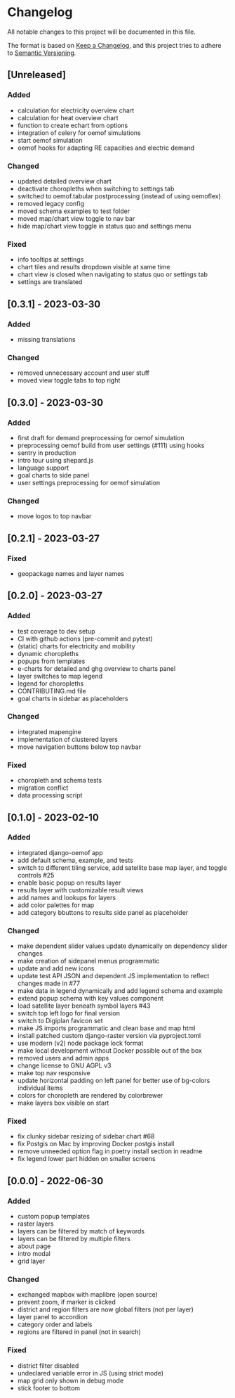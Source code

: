 # Changelog
All notable changes to this project will be documented in this file.

The format is based on [Keep a Changelog](https://keepachangelog.com/en/1.0.0/),
and this project tries to adhere to [Semantic Versioning](https://semver.org/spec/v2.0.0.html).

## [Unreleased]
### Added
- calculation for electricity overview chart
- calculation for heat overview chart
- function to create echart from options
- integration of celery for oemof simulations
- start oemof simulation
- oemof hooks for adapting RE capacities and electric demand

### Changed
- updated detailed overview chart
- deactivate choropleths when switching to settings tab
- switched to oemof.tabular postprocessing (instead of using oemoflex)
- removed legacy config
- moved schema examples to test folder
- moved map/chart view toggle to nav bar
- hide map/chart view toggle in status quo and settings menu

### Fixed
- info tooltips at settings
- chart tiles and results dropdown visible at same time
- chart view is closed when navigating to status quo or settings tab
- settings are translated

## [0.3.1] - 2023-03-30
### Added
- missing translations

### Changed
- removed unnecessary account and user stuff
- moved view toggle tabs to top right

## [0.3.0] - 2023-03-30
### Added
- first draft for demand preprocessing for oemof simulation
- preprocessing oemof build from user settings (#111) using hooks
- sentry in production
- intro tour using shepard.js
- language support
- goal charts to side panel
- user settings preprocessing for oemof simulation

### Changed
- move logos to top navbar

## [0.2.1] - 2023-03-27
### Fixed
- geopackage names and layer names

## [0.2.0] - 2023-03-27
### Added
- test coverage to dev setup
- CI with github actions (pre-commit and pytest)
- (static) charts for electricity and mobility
- dynamic choropleths
- popups from templates
- e-charts for detailed and ghg overview to charts panel
- layer switches to map legend
- legend for choropleths
- CONTRIBUTING.md file
- goal charts in sidebar as placeholders

### Changed
- integrated mapengine
- implementation of clustered layers
- move navigation buttons below top navbar

### Fixed
- choropleth and schema tests
- migration conflict
- data processing script

## [0.1.0] - 2023-02-10
### Added
- integrated django-oemof app
- add default schema, example, and tests
- switch to different tiling service, add satellite base map layer, and toggle controls #25
- enable basic popup on results layer
- results layer with customizable result views
- add names and lookups for layers
- add color palettes for map
- add category bbuttons to results side panel as placeholder

### Changed
- make dependent slider values update dynamically on dependency slider changes
- make creation of sidepanel menus programmatic
- update and add new icons
- update test API JSON and dependent JS implementation to reflect changes made in #77
- make data in legend dynamically and add legend schema and example
- extend popup schema with key values component
- load satellite layer beneath symbol layers #43
- switch top left logo for final version
- switch to Digiplan favicon set
- make JS imports programmatic and clean base and map html
- install patched custom django-raster version via pyproject.toml
- use modern (v2) node package lock format
- make local development without Docker possible out of the box
- removed users and admin apps
- change license to GNU AGPL v3
- make top nav responsive
- update horizontal padding on left panel for better use of bg-colors individual items
- colors for choropleth are rendered by colorbrewer
- make layers box visible on start

### Fixed
- fix clunky sidebar resizing of sidebar chart #68
- fix Postgis on Mac by improving Docker postgis install
- remove unneeded option flag in poetry install section in readme
- fix legend lower part hidden on smaller screens

## [0.0.0] - 2022-06-30
### Added
- custom popup templates
- raster layers
- layers can be filtered by match of keywords
- layers can be filtered by multiple filters
- about page
- intro modal
- grid layer

### Changed
- exchanged mapbox with maplibre (open source)
- prevent zoom, if marker is clicked
- district and region filters are now global filters (not per layer)
- layer panel to accordion
- category order and labels
- regions are filtered in panel (not in search)

### Fixed
- district filter disabled
- undeclared variable error in JS (using strict mode)
- map grid only shown in debug mode
- stick footer to bottom
